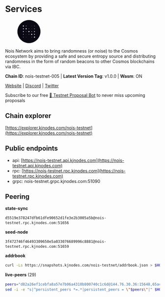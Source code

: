 # Services

<figure><img src="https://raw.githubusercontent.com/kj89/cosmos-images/main/logos/nois.png" alt=""><figcaption></figcaption></figure>

Nois Network aims to bring randomness (or noise)  to the Cosmos ecosystem by providing a safe and  secure entropy source and distributing randomness  in the form of random beacons to other Cosmos blockchains via IBC.

**Chain ID**: nois-testnet-005 | **Latest Version Tag**: v1.0.0 | **Wasm**: ON

[Website](https://nois.network) | [Discord](https://discord.gg/dHdpwtEb6F) | [Twitter](https://twitter.com/NoisRNG)



Subscribe to our free [🤖 Testnet Proposal Bot](https://t.me/kjnodes_testnet_proposal_bot) to never miss upcoming proposals


## Chain explorer
[https://explorer.kjnodes.com/nois-testnet](https://explorer.kjnodes.com/nois-testnet)

## Public endpoints

* api: [https://nois-testnet.api.kjnodes.com](https://nois-testnet.api.kjnodes.com)
* rpc: [https://nois-testnet.rpc.kjnodes.com](https://nois-testnet.rpc.kjnodes.com)
* grpc: nois-testnet.grpc.kjnodes.com:51090

## Peering

**state-sync**

```text
d5519e378247dfb61dfe90652d1fe3e2b3005a5b@nois-testnet.rpc.kjnodes.com:51656
```

**seed-node**

```text
3f472746f46493309650e5a033076689996c8881@nois-testnet.rpc.kjnodes.com:51659
```

**addrbook**
```bash
curl -Ls https://snapshots.kjnodes.com/nois-testnet/addrbook.json > $HOME/.noisd/config/addrbook.json
```

**live-peers** (29)
```bash
peers="d82a26ef1cebfa8a57e7b06a4310b800740c1c6d@144.76.30.36:15648,65acf20f39df51e09027a2f204e359d57823a995@65.108.72.253:21656,00c205b11dc2d2295749810722bb2e995a24c0c1@95.216.14.58:60656,d5519e378247dfb61dfe90652d1fe3e2b3005a5b@65.109.68.190:51656,d30a17b9980314aadefd270f7ca9e4b810e94aca@5.166.240.95:51656,35498a9c47c2901a097161cd5abc5bc758aa1b5c@38.242.158.85:51656,6d6164cd45c7c65ab76abd40f5ff683f72e7f50f@65.109.92.241:40136,c60e7d9dffdc2b97e9d8b36861ff2e077c863482@65.108.2.41:60656,80cb3138f2f951077c1e70686bb4f59e00cb1fad@135.181.18.112:55726,711a4b20ce63e3a69725d27c73145519a2a1b559@161.97.159.68:17356,eff2a3659d8190f2e3f0556d9829288d29e63296@65.108.233.109:17356,f7c0a82105152107c0e516056d0672d01a3a8582@88.99.56.200:26656,40250630b11b62814410129ed5dc29221e141a2f@65.108.72.233:26156,5a2cf815580a74c31e722737b7f48747afba1137@95.216.197.76:26656,4af23e5bbb434e58082054a7d97b41b62cdb4a83@195.201.197.4:30656,a87dc8b4e827a05fe5c46aea54999120c8252587@162.19.237.81:26656,2b265b12688ea801b11672a47b67bb55433ccf37@185.198.27.109:26656,e07c37d68a210ee89191543e64078c7b127aa6c4@65.108.78.101:30656,1e9f3c5da72edebe751b108aa52657b190c8991d@65.108.225.158:17356,4f581b36aac37da8766c9de4dc533b0740eb498d@38.242.222.52:26656,5ecd40831e453845587cbd03534e68a7b9fc3576@65.109.92.79:21656,4f4cbbb89deacb0a1f395050567e96bb70f4a1ff@142.132.152.46:41656,1f1b67a13a6c9ef47cc21a9c71eeac1adc03e05b@176.9.10.239:26656,bfbd43dbfbcda81b6d63f47e211f9d8eb323811c@65.109.39.50:26656,28a94656dd4ddde090d8dd3d89865db5b6cda0ce@95.217.58.111:26656,5c2a752c9b1952dbed075c56c600c3a79b58c395@195.3.220.135:27286,2403cecea3dc5c6bcac9ff964095ac673fbc02ef@65.109.39.223:26636,bca6115a0d059d21781dcdc6bfa8149ec3961bb4@46.17.250.108:60556,457a8e8dcb3bef4d7a6fd7fcb3b97d1282ca029c@65.108.206.118:60856"
sed -i -e "s|^persistent_peers *=.*|persistent_peers = \"$peers\"|" $HOME/.noisd/config/config.toml
```
